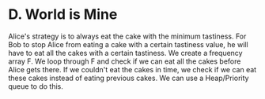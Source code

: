 # D. World is Mine
Alice's strategy is to always eat the cake with the minimum tastiness. For Bob to stop Alice from eating a cake with a certain tastiness value, he will have to eat all the cakes with a certain tastiness. We create a frequency array F. We loop through F and check if we can eat all the cakes before Alice gets there. If we couldn't eat the cakes in time, we check if we can eat these cakes instead of eating previous cakes. We can use a Heap/Priority queue to do this.
